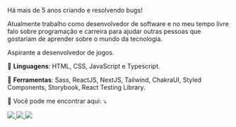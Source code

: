 

<p align="left"> 
  Há mais de 5 anos criando e resolvendo bugs!
</p>
<p align="left">
  Atualmente trabalho como desenvolvedor de software e no meu tempo livre falo sobre programação e carreira para ajudar outras pessoas que gostariam de aprender sobre o mundo da tecnologia.
</p>
<p align="left">
 Aspirante a desenvolvedor de jogos.
</p>

<p align="left">
  🦄 <strong>Linguagens</strong>: HTML, CSS, JavaScript e Typescript.
</p>

<p align="left">
  💼 <strong>Ferramentas</strong>: Sass, ReactJS, NextJS, Tailwind, ChakraUI, Styled Components, Storybook, React Testing Library.
</p>

<p align="left">
  💌 Você pode me encontrar aqui: ⤵️
</p>

<p align="left">
  <a href="https://www.instagram.com/devlucaslopes/" alt="Instagram">
    <img src="https://img.shields.io/badge/-Instagram-030305?style=for-the-badge&logo=Instagram&logoColor=0DEAFF&link=https://www.instagram.com/devlucaslopes"/>
  </a>
  
  <a href="https://twitch.tv/devlucaslopes" alt="Twitch">
    <img src="https://img.shields.io/badge/-Twitch-030305?style=for-the-badge&logo=Twitch&logoColor=0DEAFF&link=https://twitch.tv/devlucaslopes"/>
  </a>
  
  <a href="https://www.linkedin.com/in/devlucaslopes/" alt="LinkedIn">
    <img src="https://img.shields.io/badge/-LinkedIn-030305?style=for-the-badge&logo=LinkedIn&logoColor=0DEAFF&link=https://www.linkedin.com/in/devlucaslopes/"/>
  </a>
</p>  
